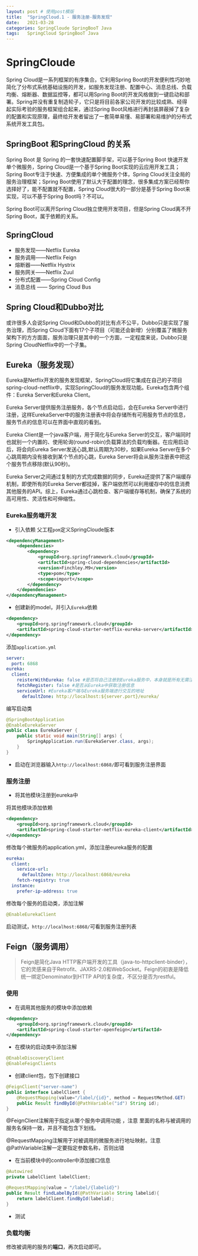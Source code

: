 ```yaml
---
layout: post # 使用post模版
title:  "SpringCloud.1 - 服务注册-服务发现"
date:   2021-03-28
categories: SpringCloude SpringBooT Java
tags:   SpringCloud SpringBooT Java
---
```

# SpringCloude

Spring Cloud是一系列框架的有序集合。它利用Spring Boot的开发便利性巧妙地简化了分布式系统基础设施的开发，如服务发现注册、配置中心、消息总线、负载均衡、熔断器、数据监控等，都可以用Spring Boot的开发风格做到一键启动和部署。Spring并没有重复制造轮子，它只是将目前各家公司开发的比较成熟、经得起实际考验的服务框架组合起来，通过Spring Boot风格进行再封装屏蔽掉了复杂的配置和实现原理，最终给开发者留出了一套简单易懂、易部署和易维护的分布式系统开发工具包。

## SpringBoot 和SpringCloud 的关系

Spring Boot 是 Spring 的一套快速配置脚手架，可以基于Spring Boot 快速开发单个微服务，Spring Cloud是一个基于Spring Boot实现的云应用开发工具；Spring Boot专注于快速、方便集成的单个微服务个体，Spring Cloud关注全局的服务治理框架；Spring Boot使用了默认大于配置的理念，很多集成方案已经帮你选择好了，能不配置就不配置，Spring Cloud很大的一部分是基于Spring Boot来实现，可以不基于Spring Boot吗？不可以。

Spring Boot可以离开Spring Cloud独立使用开发项目，但是Spring Cloud离不开Spring Boot，属于依赖的关系。

## SpringCloud 

- 服务发现——Netflix Eureka
- 服务调用——Netflix Feign
- 熔断器——Netflix Hystrix
- 服务网关——Netflix Zuul
- 分布式配置——Spring Cloud Config
- 消息总线 —— Spring Cloud Bus

## Spring Cloud和Dubbo对比

或许很多人会说Spring Cloud和Dubbo的对比有点不公平，Dubbo只是实现了服务治理，而Spring Cloud下面有17个子项目（可能还会新增）分别覆盖了微服务架构下的方方面面，服务治理只是其中的一个方面，一定程度来说，Dubbo只是Spring CloudNetflix中的一个子集。

## Eureka（服务发现）

Eureka是Netflix开发的服务发现框架，SpringCloud将它集成在自己的子项目spring-cloud-netflix中，实现SpringCloud的服务发现功能。Eureka包含两个组件：Eureka Server和Eureka Client。

Eureka Server提供服务注册服务，各个节点启动后，会在Eureka Server中进行注册，这样EurekaServer中的服务注册表中将会存储所有可用服务节点的信息，服务节点的信息可以在界面中直观的看到。

Eureka Client是一个java客户端，用于简化与Eureka Server的交互，客户端同时也就别一个内置的、使用轮询(round-robin)负载算法的负载均衡器。在应用启动后，将会向Eureka Server发送心跳,默认周期为30秒，如果Eureka Server在多个心跳周期内没有接收到某个节点的心跳，Eureka Server将会从服务注册表中把这个服务节点移除(默认90秒)。

Eureka Server之间通过复制的方式完成数据的同步，Eureka还提供了客户端缓存机制，即使所有的Eureka Server都挂掉，客户端依然可以利用缓存中的信息消费其他服务的API。综上，Eureka通过心跳检查、客户端缓存等机制，确保了系统的高可用性、灵活性和可伸缩性。

### Eureka服务端开发

- 引入依赖 父工程`pom`定义SpringCloude版本

```xml
<dependencyManagement>
    <dependencies>
        <dependency>
            <groupId>org.springframework.cloud</groupId>
            <artifactId>spring-cloud-dependencies</artifactId>
            <version>Finchley.M9</version>
            <type>pom</type>
            <scope>import</scope>
        </dependency>
    </dependencies>
</dependencyManagement>
```

- 创建新的model，并引入`Eureka`依赖

```xml
<dependency>
    <groupId>org.springframework.cloud</groupId>
    <artifactId>spring-cloud-starter-netflix-eureka-server</artifactId>
</dependency>
```

添加`application.yml`

```yaml
server:
  port: 6868
eureka:
  client:
    reisterWithEureka: false #是否将自己注册到Eureka服务中，本身就是所有无需注册
    fetchRegister: false #是否从Eureka中获取注册信息
    serviceUrl: #Eureka客户端与Eureka服务端进行交互的地址
      defaultZone: http://localhost:${server.port}/eureka/
```

编写启动类

```java
@SpringBootApplication
@EnableEurekaServer
public class EurekaServer {
    public static void main(String[] args) {
        SpringApplication.run(EurekaServer.class, args);
    }
}
```

- 启动在浏览器输入`http://localhost:6868/`即可看到服务注册界面

### 服务注册

- 将其他模块注册到eureka中

将其他模块添加依赖

```xml
<dependency>
    <groupId>org.springframework.cloud</groupId>
    <artifactId>spring-cloud-starter-netflix-eureka-client</artifactId>
</dependency>
```

修改每个微服务的application.yml，添加注册eureka服务的配置

```yaml
eureka:
  client:
    service‐url:
      defaultZone: http://localhost:6868/eureka
    fetch-registry: true
  instance:
    prefer‐ip‐address: true
```

修改每个服务的启动类，添加注解

```java
@EnableEurekaClient
```

启动测试，`http://localhost:6868/`可看到服务注册列表

## Feign（服务调用）

> Feign是简化Java HTTP客户端开发的工具（java-to-httpclient-binder），它的灵感来自于Retrofit、JAXRS-2.0和WebSocket。Feign的初衷是降低统一绑定Denominator到HTTP API的复杂度，不区分是否为restful。

### 使用

- 在调用其他服务的模块中添加依赖

```xml
<dependency>
    <groupId>org.springframework.cloud</groupId>
    <artifactId>spring-cloud-starter-openfeign</artifactId>
</dependency>
```

- 在模块的启动类中添加注解

```java
@EnableDiscoveryClient
@EnableFeignClients
```

- 创建client包，包下创建接口

```java
@FeignClient("server-name")
public interface LabelClient {
	@RequestMapping(value="/label/{id}", method = RequestMethod.GET)
	public Result findById(@PathVariable("id") String id);
}
```

@FeignClient注解用于指定从哪个服务中调用功能 ，注意 里面的名称与被调用的服务名保持一致，并且不能包含下划线。

@RequestMapping注解用于对被调用的微服务进行地址映射。注意 @PathVariable注解一定要指定参数名称，否则出错

- 在当前模块中的controller中添加接口信息

```java
@Autowired
private LabelClient labelClient;

@RequestMapping(value = "/label/{labelid}")
public Result findLabelById(@PathVariable String labelid){
	return labelClient.findById(labelid);
}
```

- 测试

### 负载均衡

修改被调用的服务的**端口**，再次启动即可。

